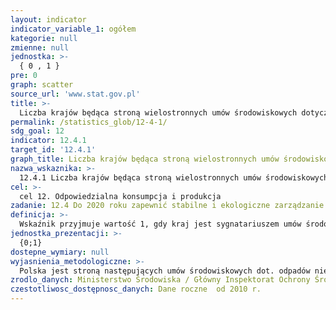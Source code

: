 ```yaml
---
layout: indicator
indicator_variable_1: ogółem
kategorie: null
zmienne: null
jednostka: >-
  { 0 , 1 }
pre: 0
graph: scatter
source_url: 'www.stat.gov.pl'
title: >-
  Liczba krajów będąca stroną wielostronnych umów środowiskowych dotyczących odpadów niebezpiecznych i innych substancji chemicznych, w związku z którymi należy wypełniać zobowiązania w zakresie przekazywania informacji wymaganych odpowiednimi umowami.
permalink: /statistics_glob/12-4-1/
sdg_goal: 12
indicator: 12.4.1
target_id: '12.4.1'
graph_title: Liczba krajów będąca stroną wielostronnych umów środowiskowych dotyczących odpadów niebezpiecznych i innych substancji chemicznych, w związku z którymi należy wypełniać zobowiązania w zakresie przekazywania informacji wymaganych odpowiednimi umowami.
nazwa_wskaznika: >-
  12.4.1 Liczba krajów będąca stroną wielostronnych umów środowiskowych dotyczących odpadów niebezpiecznych i innych substancji chemicznych, w związku z którymi należy wypełniać zobowiązania w zakresie przekazywania informacji wymaganych odpowiednimi umowami.
cel: >-
  cel 12. Odpowiedzialna konsumpcja i produkcja
zadanie: 12.4 Do 2020 roku zapewnić stabilne i ekologiczne zarządzanie chemikaliami i wszystkimi odpadami podczas ich całego cyklu życia, zgodnie z ustaleniami międzynarodowymi. Znacząco zmniejszyć poziom tych substancji w powietrzu, wodzie i glebie, tym samym minimalizując ich negatywny wpływ na zdrowie człowieka i środowisko
definicja: >-
  Wskaźnik przyjmuje wartość 1, gdy kraj jest sygnatariuszem umów środowiskowych dotyczących odpadów niebezpiecznych i innych substancji chemicznych, w związku z którymi należy wypełniać zobowiązania w zakresie przekazywania informacji wymaganych odpowiednimi umowami.
jednostka_prezentacji: >- 
  {0;1}
dostepne_wymiary: null
wyjasnienia_metodologiczne: >-
  Polska jest stroną następujących umów środowiskowych dot. odpadów niebezpiecznych i innych substancji chemicznych:1. Konwencja Sztokholmska w sprawie trwałych zanieczyszczeń organicznych, podpisana w 2001 r., weszła w życie w maju 2004 (ratyfikowana przez Prezydenta RP w dniu 30 września 2008 r., wejście jej postanowień w stosunku do Polski nastąpiło w dniu 21 stycznia 2009 r.)2. Protokół w sprawie trwałych zanieczyszczeń organicznych (TZO) do Konwencji Genewskiej (jeszcze nieratyfikowany)3. Konwencja z Minamaty w sprawie rtęci, sporządzona w Kumamoto 10 października 2013 r. (Polska podpisała Konwencję w dniu 24 września 2014 r. w Nowym Jorku. Konwencja nie jest jeszcze obowiązująca ze względu na trwające w państwach - przyszłych stronach konwencji procedury ratyfikacyjne)4. Konwencja Bazylejska dotycząca kontroli transgranicznego przemieszczania i usuwania odpadów niebezpiecznych, sporządzona w Bazylei dnia 22 marca 1989 r. (ratyfikowana do 2010 roku przez 170 państw, w tym przez Polskę – 10 stycznia 1992 roku)5. Konwencja Rotterdamska w sprawie Procedury Zgody po Uprzednim Poinformowaniu w Międzynarodowym Handlu Niektórymi Niebezpiecznymi Substancjami Chemicznymi i Pestycydami (Rotterdam Convention on the Prior Informed Consent Procedure for Certain Hazardous Chemicals and Pesticides in International Trade), przyjęta w Rotterdamie 10 września 1998 r. (Konwencja weszła w życie 24 lutego 2004 r., a Polska przystąpiła do niej 14 września 2005 r.)
zrodlo_danych: Ministerstwo Środowiska / Główny Inspektorat Ochrony Środowiska / Ministerstwo Zdrowia
czestotliwosc_dostępnosc_danych: Dane roczne  od 2010 r.
---
```


